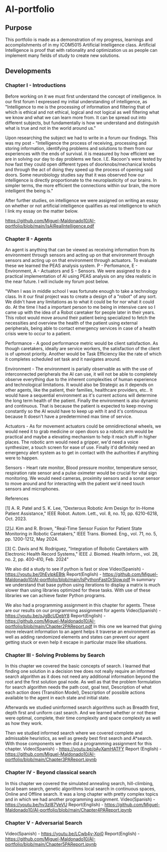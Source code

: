 # AI-portfolio
## Purpose

This portfolio is made as a demonstration of my progress, learnings and accomplishments of in my ICOM5015 Artificial Intelligence class. Artificial Intelligence is proof that with rationality and optimization us as people can implement many fields of study to create new solutions. 


## Developments 

### Chapter I - Introductions

Before working on it we must first understand the concept of intelligence. In our first forum I expressed my initial understanding of intelligence, as "Intelligence to me is the processing of information and filtering that of which is ethical and not ethical, logical and not logical as well filtering what we know and what we can learn more from. It can be spread out into different subjects, but fundamentally is how we understand and distinguish what is true and not in the world around us."

Upon researching the subject we had to write in a forum our findings. This was my post - "Intelligence the process of receiving, processing and storing information, identifying problems and solutions to them from our experiences with the ends of survival. it is measured by how efficient we are in solving our day to day problems we face. I.E. Racoon's were tested by how fast they could open different types of doorknobs/mechanical knobs and through the act of doing they speed up the process of opening said doors. Some neurobiology studies say that it was observed how our intelligence is directly proportionate to the neuroplasticity of our brains. In simpler terms, the more efficient the connections within our brain, the more intelligent the being is."

After further studies, on intelligence we were assigned on writing an essay on whether or not artificial intelligence qualifies as real intelligence to which I link my essay on the matter below.

https://github.com/Miguel-Maldonado10/AI-portfolio/blob/main/IsAIRealIntelligence.pdf


### Chapter II - Agents

An agent is anything that can be viewed as receiving information from its environment through sensors and acting up on that environment through sensors and acting up on that environment through actuators. To evaluate these we learned the PEAS analysis system. P - Perfomance, E - Environment, A - Actuators and S - Sensors. We were assigned to do a practical implementation of AI using PEAS analysis on any idea realistic in the near future. I will include my forum post below.

"When I was in middle school I was fortunate enough to take a technology class. In it our final project was to create a design of a "robot" of any sort. We didn't have any limitations as to what it could be for nor what it could do. At the time I had a important person to me being in intensive care so I came up with the idea of a Robot caretaker for people later in their years. This robot would move around their patient being specialized to fetch the necessities and overview the health of the patient using external peripherals, being able to contact emergency services in case of a health crisis were to occur to a patient.

Performance - A good performance metric would be client satisfaction. As though caretakers, ideally are service workers, the satisfaction of the client is of upmost priority. Another would be Task Efficiency like the rate of which it completes scheduled set task and it navigates around.

Environment - The environment is parially observable as with the use of interconnected peripherals the AI can use, it will not be able to completely observe everything due to the inherent complexities of human experience and technological limitations. It would also be Strategic as it depends on other agents, like the patient, their families, healthcare providers, etc.. It would have a sequential environment as it's current actions will determine the long term health of the patient. Finally the environment is also dynamic and continuous. That is because the patient is expected to keep moving constantly so the AI would have to keep up with it and it's continuous because It doesn't have a predetermined max time of service.

Actuators - As for movement actuators could be omnidirectional wheels, we would need it to grab medicine or open doors so a robotic arm would be practical and maybe a elevating mechanism to help it reach stuff in higher places. The robotic arm would need a gripper, we'd need a voice synthesizer, a touch screen for ease of use. Finally it'd definitely need an emergency alert system as to get in contact with the authorities if anything were to happen.

Sensors -  Heart rate monitor, Blood pressure monitor, temperature sensor, respiration rate sensor and a pulse oximeter would be crucial for vital sign monitoring. We would need cameras, proximity sensors and a sonar sensor to move around and for interacting with the patient we'd need touch sensors and microphones.

References

[1] A. R. Patel and S. K. Lee, "Dexterous Robotic Arm Design for In-Home Patient Assistance," IEEE Robot. Autom. Lett., vol. 8, no. 10, pp. 6210-6218, Oct. 2023.

[2]J. Kim and R. Brown, "Real-Time Sensor Fusion for Patient State Monitoring in Robotic Caretakers," IEEE Trans. Biomed. Eng., vol. 71, no. 5, pp. 1200-1212, May 2024.

[3] C. Davis and N. Rodriguez, "Integration of Robotic Caretakers with Electronic Health Record Systems," IEEE J. Biomed. Health Inform., vol. 28, no. 2, pp. 400-410, Feb. 2024"


We also did a study to see if python is fast or slow 
Video(Spanish) - https://youtu.be/0hEylpkEBtk 
Report(English) - https://github.com/Miguel-Maldonado10/AI-portfolio/blob/main/IsPythonFastOrSlow.pdf
In summary we understand that base python using iterations to display a matrix is much slower than using libraries optimized for these tasks. With use of these libraries we can achieve faster Python programs.

We also had a programming assignment in this chapter for agents. These are our results on our programming assignment for agents 
Video(Spanish) - https://youtu.be/oJgBcUDebY8
Report(English) - https://github.com/Miguel-Maldonado10/AI-portfolio/blob/main/Chapter2PAReport.pdf
In this one we learned that giving more relevant information to an agent helps it traverse an environment as well as adding randomized elements and states can prevent our agent getting stuck or even help it escape in particular maze like situations.



### Chapter III - Solving Problems by Search 

In this chapter we covered the basic concepts of search. I learned that finding one solution in a decision tree does not really require an informed search algorithm as it does not need any additional information beyond the root and the first solution goal node. As well as that the problem formulation for search algorithm needs the path cost, goal test, Description of what each action does (Transition Model), Description of possible actions available to the agent in each state and initial state.

Afterwards we studied uninformed search algorithms such as Breadth first, depth first and uniform cast search. And we learned whether or not these were optimal, complete, their time complexity and space complexity as well as how they work. 

Then we studied informed search where we covered complete and admissable heuristics, as well as greedy best first search and A*search. With those components we then did a programming assignment for this chapter.
Video(Spanish) - https://youtu.be/oAyXamHATFY
Report (English) - https://github.com/Miguel-Maldonado10/AI-portfolio/blob/main/Chapter3PAReport.ipynb


### Chapter IV - Beyond classical search

In this chapter we covered the simulated annealing search, hill-climbing, local beam search, genetic algorithms local search in continuous spaces, Online and Offline search. It was a long chapter with pretty complex topics and in which we had another programming assignment.
Video(Spanish) - https://youtu.be/hv3zI87VeVU
Report(English) - https://github.com/Miguel-Maldonado10/AI-portfolio/blob/main/Chapter4PAReport.ipynb


### Chapter V - Adversarial Search

Video(Spanish) - https://youtu.be/LCwb4y-Xpj0
Report(English) - https://github.com/Miguel-Maldonado10/AI-portfolio/blob/main/Chapter5PAReport.ipynb


